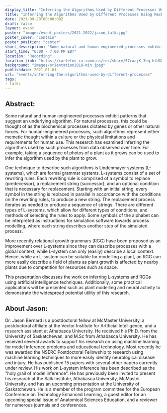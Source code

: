 ```yaml
---
display_title: "Inferring the Algorithms Used by Different Processes Using Machine Learning"
title: "Inferring the Algorithms Used by Different Processes Using Machine Learning"
date: 2021-09-20T00:00:00Z
draft: false
layout: event
poster: "images/event_posters/2021-2022/jason_talk.jpg"
poster_cover: "contain"
poster_position: "center"
short_description: "Some natural and human-engineered processes exhibit patterns that suggest an underlying algorithm."
start_time: "6:00 - 7:00 PM EDT"
location: "Recording"
location_link: "https://carleton-ca.zoom.us/rec/share/57raajK_3hq_htUGXoofbRPJYAzmwn5rWh_Cng50yNTVn4eu0cLnmoQQ0egCnRDk.kZqmkKzEr6dmhD0f"
background: "images/orientation2018-min.jpeg"
publishdate: 2021-01-01
url: "events/inferring-the-algorithms-used-by-different-processes"
tags:
- talks
---
```


## Abstract:

Some natural and human-engineered processes exhibit patterns that suggest an underlying algorithm. For natural processes, this could be thought of as the biochemical processes dictated by genes or other natural forces. For human-engineered processes, such algorithms represent either memetic thought within a culture or the physical limitations and requirements for human use. This research has examined inferring the algorithms used by such processes from data observed over time. For example, taking a sequence of photos of a plant as it grows can be used to infer the algorithm used by the plant to grow.

One technique to describe such algorithms is Lindenmayer systems (L-systems), which are formal grammar systems. L-systems consist of a set of rewriting rules. Each rewriting rule is comprised of a symbol to replace (predecessor), a replacement string (successor), and an optional condition that is necessary for replacement. Starting with an initial string, every symbol in the string is replaced in parallel in accordance with the conditions on the rewriting rules, to produce a new string. The replacement process iterates as needed to produce a sequence of strings. There are different types of L-systems, which allow for different types of conditions, and methods of selecting the rules to apply. Some symbols of the alphabet can be interpreted as instructions for simulation software towards process modelling, where each string describes another step of the simulated process.

More recently relational growth grammars (RGG) have been proposed as an improvement over L-systems since they can describe processes with a global context, while L-system can only (easily) describe a local context. Hence, while an L-system can be suitable for modelling a plant, an RGG can more easily describe a field of plants as plant growth is affected by nearby plants due to competition for resources such as space.

This presentation discusses the work on inferring L-systems and RGGs using artificial intelligence techniques. Additionally, some practical applications will be presented such as plant modelling and neural activity to demonstrate the widespread potential utility of this research.

## About Jason: 

Dr. Jason Bernard is a postdoctoral fellow at McMaster University, a postdoctoral affiliate at the Vector Institute for Artificial Intelligence, and a research assistant at Athabasca University. He received his Ph.D. from the University of Saskatchewan, and M.Sc from Athabasca University. He has received several awards to support his research on using machine learning for model inference problems and educational technology. Most recently he was awarded the NSERC Postdoctoral Fellowship to research using machine learning techniques to more easily identify neurological disease and injury. He has published 15 papers with several other papers currently under review. His work on L-system inference has been described as the "holy grail of model inference". He has previously been invited to present his research at the Salk Institute, Athabasca University, McMaster University, and has an upcoming presentation at the University of Saskatchewan. He is a member of the program committee for the European Conference on Technology Enhanced Learning, a guest editor for an upcoming special issue of Anatomical Sciences Education, and a reviewer for numerous journals and conferences.
